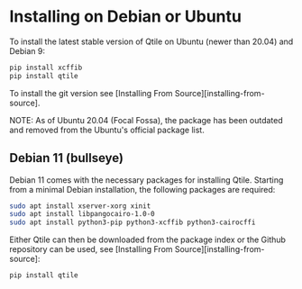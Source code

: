 # Installing on Debian or Ubuntu

To install the latest stable version of Qtile on Ubuntu (newer than 20.04) and Debian 9:

```bash
pip install xcffib
pip install qtile
```

To install the git version see [Installing From Source][installing-from-source].

NOTE: As of Ubuntu 20.04 (Focal Fossa), the package has been outdated
and removed from the Ubuntu's official package list.

## Debian 11 (bullseye)

Debian 11 comes with the necessary packages for installing Qtile. Starting 
from a minimal Debian installation, the following packages are required:

```bash
sudo apt install xserver-xorg xinit
sudo apt install libpangocairo-1.0-0
sudo apt install python3-pip python3-xcffib python3-cairocffi
```

Either Qtile can then be downloaded from the package index or the Github 
repository can be used, see [Installing From Source][installing-from-source]:

```bash
pip install qtile
```
